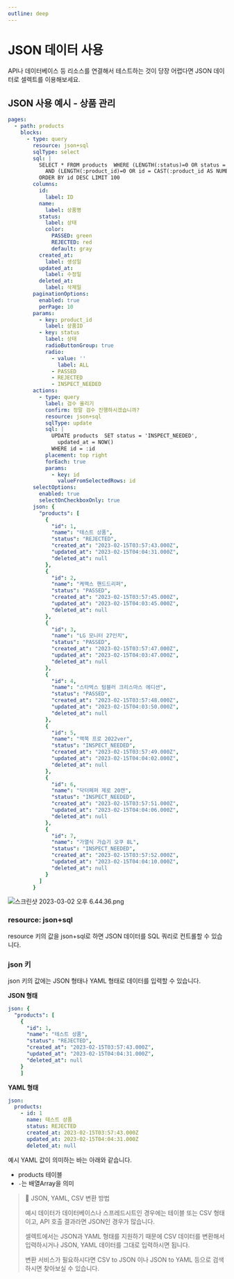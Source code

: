 ```yaml
---
outline: deep
---
```


# JSON 데이터 사용

API나 데이터베이스 등 리소스를 연결해서 테스트하는 것이 당장 어렵다면 JSON 데이터로 셀렉트를 이용해보세요. 

## JSON 사용 예시 - 상품 관리

```yaml
pages:
  - path: products
    blocks:
      - type: query
        resource: json+sql
        sqlType: select
        sql: |
          SELECT * FROM products  WHERE (LENGTH(:status)=0 OR status = :status)
            AND (LENGTH(:product_id)=0 OR id = CAST(:product_id AS NUMBER))
          ORDER BY id DESC LIMIT 100
        columns:
          id:
            label: ID
          name:
            label: 상품명
          status:
            label: 상태
            color:
              PASSED: green
              REJECTED: red
              default: gray
          created_at:
            label: 생성일
          updated_at:
            label: 수정일
          deleted_at:
            label: 삭제일
        paginationOptions:
          enabled: true
          perPage: 10
        params:
          - key: product_id
            label: 상품ID
          - key: status
            label: 상태
            radioButtonGroup: true
            radio:
              - value: ''
                label: ALL
              - PASSED
              - REJECTED
              - INSPECT_NEEDED
        actions:
          - type: query
            label: 검수 올리기
            confirm: 정말 검수 진행하시겠습니까?
            resource: json+sql
            sqlType: update
            sql: |
              UPDATE products  SET status = 'INSPECT_NEEDED',
                updated_at = NOW()
              WHERE id = :id
            placement: top right
            forEach: true
            params:
              - key: id
                valueFromSelectedRows: id
        selectOptions:
          enabled: true
          selectOnCheckboxOnly: true
        json: {
          "products": [
            {
              "id": 1,
              "name": "테스트 상품",
              "status": "REJECTED",
              "created_at": "2023-02-15T03:57:43.000Z",
              "updated_at": "2023-02-15T04:04:31.000Z",
              "deleted_at": null
            },
            {
              "id": 2,
              "name": "케맥스 핸드드리퍼",
              "status": "PASSED",
              "created_at": "2023-02-15T03:57:45.000Z",
              "updated_at": "2023-02-15T04:03:45.000Z",
              "deleted_at": null
            },
            {
              "id": 3,
              "name": "LG 모니터 27인치",
              "status": "PASSED",
              "created_at": "2023-02-15T03:57:47.000Z",
              "updated_at": "2023-02-15T04:03:47.000Z",
              "deleted_at": null
            },
            {
              "id": 4,
              "name": "스타벅스 텀블러 크리스마스 에디션",
              "status": "PASSED",
              "created_at": "2023-02-15T03:57:48.000Z",
              "updated_at": "2023-02-15T04:03:50.000Z",
              "deleted_at": null
            },
            {
              "id": 5,
              "name": "맥북 프로 2022ver",
              "status": "INSPECT_NEEDED",
              "created_at": "2023-02-15T03:57:49.000Z",
              "updated_at": "2023-02-15T04:04:02.000Z",
              "deleted_at": null
            },
            {
              "id": 6,
              "name": "닥터페퍼 제로 20캔",
              "status": "INSPECT_NEEDED",
              "created_at": "2023-02-15T03:57:51.000Z",
              "updated_at": "2023-02-15T04:04:06.000Z",
              "deleted_at": null
            },
            {
              "id": 7,
              "name": "가열식 가습기 오쿠 8L",
              "status": "INSPECT_NEEDED",
              "created_at": "2023-02-15T03:57:52.000Z",
              "updated_at": "2023-02-15T04:04:10.000Z",
              "deleted_at": null
            }
          ]
        }
```

![](https://imagedelivery.net/MHVC-FGTDyxApYeHyF29Tw/c132535e-cf23-4d87-047d-8e1e4362ab00/docs "스크린샷 2023-03-02 오후 6.44.36.png")

### resource: json+sql

resource 키의 값을 json+sql로 하면 JSON 데이터를 SQL 쿼리로 컨트롤할 수 있습니다. 

### json 키

json 키의 값에는 JSON 형태나 YAML 형태로 데이터를 입력할 수 있습니다. 

**JSON 형태** 

```yaml
json: {
  "products": [
    {
      "id": 1,
      "name": "테스트 상품",
      "status": "REJECTED",
      "created_at": "2023-02-15T03:57:43.000Z",
      "updated_at": "2023-02-15T04:04:31.000Z",
      "deleted_at": null
    }
	]
```

**YAML 형태** 

```yaml
json:
  products:
    - id: 1
      name: 테스트 상품
      status: REJECTED
      created_at: 2023-02-15T03:57:43.000Z
      updated_at: 2023-02-15T04:04:31.000Z
      deleted_at: null
```

예시 YAML 값이 의미하는 바는 아래와 같습니다. 

- products 테이블
- `-`는 배열Array을 의미

> 📘 JSON, YAML, CSV 변환 방법
> 
> 예시 데이터가 데이터베이스나 스프레드시트인 경우에는 테이블 또는 CSV 형태이고, API 호출 결과라면 JSON인 경우가 많습니다.
> 
> 셀렉트에서는 JSON과 YAML 형태를 지원하기 때문에 CSV 데이터를 변환해서 입력하시거나 JSON, YAML 데이터를 그대로 입력하시면 됩니다. 
> 
> 변환 서비스가 필요하시다면 CSV to JSON 이나 JSON to YAML 등으로 검색하시면 찾아보실 수 있습니다.